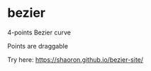 # bezier
4-points Bezier curve

Points are draggable

Try here: https://shaoron.github.io/bezier-site/
